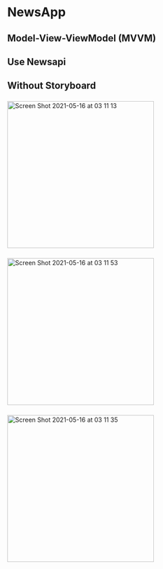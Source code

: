 # NewsApp

## Model-View-ViewModel (MVVM)
## Use Newsapi
## Without Storyboard

###
<img width="335" alt="Screen Shot 2021-05-16 at 03 11 13" src="https://user-images.githubusercontent.com/24255354/118381546-8dc3d000-b5f4-11eb-8019-33b707092a08.png">

###
<img width="335" alt="Screen Shot 2021-05-16 at 03 11 53" src="https://user-images.githubusercontent.com/24255354/118381540-813f7780-b5f4-11eb-93e2-b3c44d6be88c.png">

###
<img width="335" alt="Screen Shot 2021-05-16 at 03 11 35" src="https://user-images.githubusercontent.com/24255354/118381543-88668580-b5f4-11eb-8a4a-f0debf0c5fb5.png">
